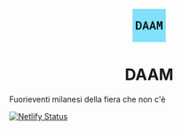 <p align="center">
  <a href="https://www.daam.it">
    <img alt="DAAM" src="https://raw.githubusercontent.com/giopunt/DAAM/master/static/android-chrome-192x192.png" width="60" />
  </a>
</p>
<h1 align="center">
  DAAM
</h1>

Fuorieventi milanesi della fiera che non c'è

[![Netlify Status](https://api.netlify.com/api/v1/badges/a3a14dac-afa9-43de-acfa-c481afbef796/deploy-status)](https://app.netlify.com/sites/dazzling-shockley-9ffa9a/deploys)
